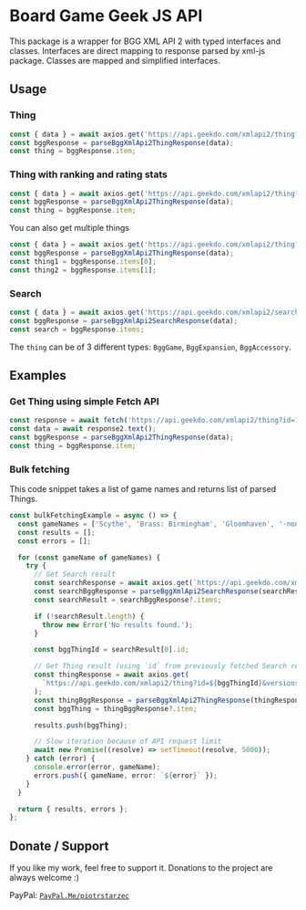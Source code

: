 # Board Game Geek JS API

This package is a wrapper for BGG XML API 2 with typed interfaces and classes. Interfaces are direct
mapping to response parsed by xml-js package. Classes are mapped and simplified interfaces.

## Usage

### Thing

```typescript
const { data } = await axios.get('https://api.geekdo.com/xmlapi2/thing?id=169786&versions=1');
const bggResponse = parseBggXmlApi2ThingResponse(data);
const thing = bggResponse.item;
```

### Thing with ranking and rating stats

```typescript
const { data } = await axios.get('https://api.geekdo.com/xmlapi2/thing?id=169786&versions=1&stats=1');
const bggResponse = parseBggXmlApi2ThingResponse(data);
const thing = bggResponse.item;
```

You can also get multiple things

```typescript
const { data } = await axios.get('https://api.geekdo.com/xmlapi2/thing?id=170416,169786&versions=1');
const bggResponse = parseBggXmlApi2ThingResponse(data);
const thing1 = bggResponse.items[0];
const thing2 = bggResponse.items[1];
```

### Search

```typescript
const { data } = await axios.get('https://api.geekdo.com/xmlapi2/search?query=scythe');
const bggResponse = parseBggXmlApi2SearchResponse(data);
const search = bggResponse.items;
```

The `thing` can be of 3 different types: `BggGame`, `BggExpansion`, `BggAccessory`.

## Examples

### Get Thing using simple Fetch API

```typescript
const response = await fetch('https://api.geekdo.com/xmlapi2/thing?id=169786&versions=1');
const data = await response2.text();
const bggResponse = parseBggXmlApi2ThingResponse(data);
const thing = bggResponse.item;
```

### Bulk fetching

This code snippet takes a list of game names and returns list of parsed Things.

```typescript
const bulkFetchingExample = async () => {
  const gameNames = ['Scythe', 'Brass: Birmingham', 'Gloomhaven', '-non-existing-game-'];
  const results = [];
  const errors = [];

  for (const gameName of gameNames) {
    try {
      // Get Search result
      const searchResponse = await axios.get(`https://api.geekdo.com/xmlapi2/search?query=${gameName}`);
      const searchBggResponse = parseBggXmlApi2SearchResponse(searchResponse.data);
      const searchResult = searchBggResponse?.items;

      if (!searchResult.length) {
        throw new Error('No results found.');
      }

      const bggThingId = searchResult[0].id;

      // Get Thing result (using `id` from previously fetched Search result)
      const thingResponse = await axios.get(
        `https://api.geekdo.com/xmlapi2/thing?id=${bggThingId}&versions=1`,
      );
      const thingBggResponse = parseBggXmlApi2ThingResponse(thingResponse.data);
      const bggThing = thingBggResponse?.item;

      results.push(bggThing);

      // Slow iteration because of API request limit
      await new Promise((resolve) => setTimeout(resolve, 5000));
    } catch (error) {
      console.error(error, gameName);
      errors.push({ gameName, error: `${error}` });
    }
  }

  return { results, errors };
};

```

## Donate / Support

If you like my work, feel free to support it. Donations to the project are always welcome :)

PayPal: [`PayPal.Me/piotrstarzec`](https://paypal.me/piotrstarzec)

